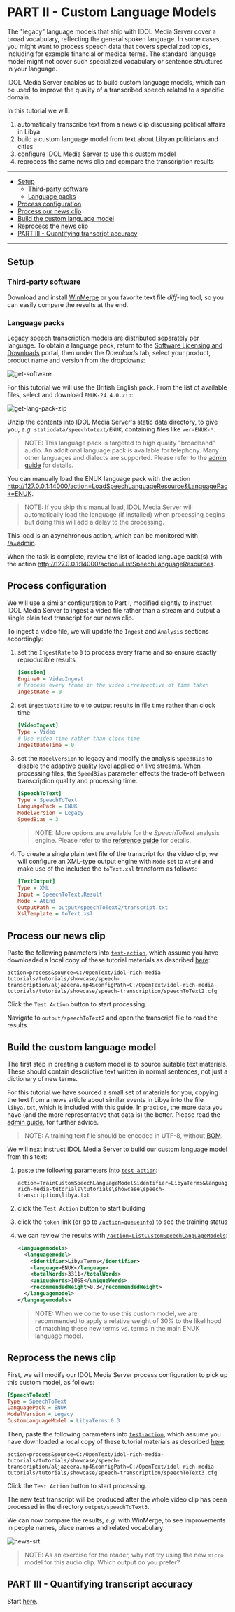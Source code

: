 # PART II - Custom Language Models

The "legacy" language models that ship with IDOL Media Server cover a broad vocabulary, reflecting the general spoken language. In some cases, you might want to process speech data that covers specialized topics, including for example financial or medical terms.  The standard language model might not cover such specialized vocabulary or sentence structures in your language.

IDOL Media Server enables us to build custom language models, which can be used to improve the quality of a transcribed speech related to a specific domain.

In this tutorial we will:

1. automatically transcribe text from a news clip discussing political affairs in Libya
1. build a custom language model from text about Libyan politicians and cities
1. configure IDOL Media Server to use this custom model
1. reprocess the same news clip and compare the transcription results

---

- [Setup](#setup)
  - [Third-party software](#third-party-software)
  - [Language packs](#language-packs)
- [Process configuration](#process-configuration)
- [Process our news clip](#process-our-news-clip)
- [Build the custom language model](#build-the-custom-language-model)
- [Reprocess the news clip](#reprocess-the-news-clip)
- [PART III - Quantifying transcript accuracy](#part-iii---quantifying-transcript-accuracy)

---

## Setup

### Third-party software

Download and install [WinMerge](http://winmerge.org/downloads/) or you favorite text file *diff*-ing tool, so you can easily compare the results at the end.

### Language packs

Legacy speech transcription models are distributed separately per language.  To obtain a language pack, return to the [Software Licensing and Downloads](https://sld.microfocus.com/mysoftware/index) portal, then under the *Downloads* tab, select your product, product name and version from the dropdowns:

![get-software](../../setup/figs/get-software.png)

For this tutorial we will use the British English pack.  From the list of available files, select and download `ENUK-24.4.0.zip`:

![get-lang-pack-zip](./figs/get-lang-pack-zip.png)

Unzip the contents into IDOL Media Server's static data directory, to give you, *e.g.* `staticdata/speechtotext/ENUK`, containing files like `ver-ENUK-*`.

> NOTE: This language pack is targeted to high quality "broadband" audio.  An additional language pack is available for telephony.  Many other languages and dialects are supported.  Please refer to the [admin guide](https://www.microfocus.com/documentation/idol/IDOL_24_4/MediaServer_24.4_Documentation/Help/Content/Appendixes/SpeechLanguages.htm) for details.

You can manually load the ENUK language pack with the action <http://127.0.0.1:14000/action=LoadSpeechLanguageResource&LanguagePack=ENUK>.

> NOTE: If you skip this manual load, IDOL Media Server will automatically load the language (if installed) when processing begins but doing this will add a delay to the processing.  

This load is an asynchronous action, which can be monitored with [/a=admin](http://127.0.0.1:14000/action=admin#page/async-queues/LOADSPEECHLANGUAGERESOURCE).

When the task is complete, review the list of loaded language pack(s) with the action <http://127.0.0.1:14000/action=ListSpeechLanguageResources>.

## Process configuration

We will use a similar configuration to Part I, modified slightly to instruct IDOL Media Server to ingest a video file rather than a stream and output a single plain text transcript for our news clip.

To ingest a video file, we will update the `Ingest` and `Analysis` sections accordingly:

1. set the `IngestRate` to `0` to process every frame and so ensure exactly reproducible results

    ```ini
    [Session]
    Engine0 = VideoIngest
    # Process every frame in the video irrespective of time taken
    IngestRate = 0
    ```

1. set `IngestDateTime` to `0` to output results in file time rather than clock time

    ```ini
    [VideoIngest]
    Type = Video
    # Use video time rather than clock time
    IngestDateTime = 0
    ```

1. set the `ModelVersion` to legacy and modify the analysis `SpeedBias` to disable the adaptive quality level applied on live streams.  When processing files, the `SpeedBias` parameter effects the trade-off between transcription quality and processing time.

    ```ini
    [SpeechToText]
    Type = SpeechToText
    LanguagePack = ENUK
    ModelVersion = Legacy 
    SpeedBias = 3
    ```

    > NOTE: More options are available for the *SpeechToText* analysis engine.  Please refer to the [reference guide](https://www.microfocus.com/documentation/idol/IDOL_24_4/MediaServer_24.4_Documentation/Help/index.html#Configuration/Analysis/SpeechToText/_SpeechToText.htm) for details.

1. To create a single plain text file of the transcript for the video clip, we will configure an XML-type output engine with `Mode` set to `AtEnd` and make use of the included the `toText.xsl` transform as follows:

    ```ini
    [TextOutput]
    Type = XML
    Input = SpeechToText.Result
    Mode = AtEnd
    OutputPath = output/speechToText2/transcript.txt
    XslTemplate = toText.xsl
    ```

## Process our news clip

Paste the following parameters into [`test-action`](http://127.0.0.1:14000/a=admin#page/console/test-action), which assume you have downloaded a local copy of these tutorial materials as described [here](../../setup/SETUP.md#obtaining-tutorial-materials):

```url
action=process&source=C:/OpenText/idol-rich-media-tutorials/tutorials/showcase/speech-transcription/aljazeera.mp4&configPath=C:/OpenText/idol-rich-media-tutorials/tutorials/showcase/speech-transcription/speechToText2.cfg
```

Click the `Test Action` button to start processing.

Navigate to `output/speechToText2` and open the transcript file to read the results.

## Build the custom language model

The first step in creating a custom model is to source suitable text materials.  These should contain descriptive text written in normal sentences, not just a dictionary of new terms.

For this tutorial we have sourced a small set of materials for you, copying the text from a news article about similar events in Libya into the file `libya.txt`, which is included with this guide.  In practice, the more data you have (and the more representative that data is) the better. Please read the [admin guide](https://www.microfocus.com/documentation/idol/IDOL_24_4/MediaServer_24.4_Documentation/Help/Content/Training/CustomLM_Introduction.htm), for further advice.

> NOTE: A training text file should be encoded in UTF-8, without [BOM](https://en.wikipedia.org/wiki/Byte_order_mark#UTF-8).

We will next instruct IDOL Media Server to build our custom language model from this text:

1. paste the following parameters into [`test-action`](http://127.0.0.1:14000/a=admin#page/console/test-action):

    ```url
    action=TrainCustomSpeechLanguageModel&identifier=LibyaTerms&languagepack=ENUK&textpath=C:\OpenText\idol-rich-media-tutorials\tutorials\showcase\speech-transcription\libya.txt
    ```

1. click the `Test Action` button to start building
1. click the `token` link (or go to [`/action=queueinfo`](http://127.0.0.1:14000/a=queueinfo&queuename=TrainCustomSpeechLanguageModel&queueaction=getstatus)) to see the training status
1. we can review the results with [`/action=ListCustomSpeechLanguageModels`](http://127.0.0.1:14000/action=ListCustomSpeechLanguageModels):

    ```xml
    <languagemodels>
      <languagemodel>
        <identifier>LibyaTerms</identifier>
        <language>ENUK</language>
        <totalWords>3311</totalWords>
        <uniqueWords>1068</uniqueWords>
        <recommendedWeight>0.3</recommendedWeight>
      </languagemodel>
    </languagemodels>
    ```

    > NOTE: When we come to use this custom model, we are recommended to apply a relative weight of 30% to the likelihood of matching these new terms *vs.* terms in the main ENUK language model.

## Reprocess the news clip

First, we will modify our IDOL Media Server process configuration to pick up this custom model, as follows:

```ini
[SpeechToText]
Type = SpeechToText
LanguagePack = ENUK
ModelVersion = Legacy
CustomLanguageModel = LibyaTerms:0.3
```

Then, paste the following parameters into [`test-action`](http://127.0.0.1:14000/a=admin#page/console/test-action), which assume you have downloaded a local copy of these tutorial materials as described [here](../../setup/SETUP.md#obtaining-tutorial-materials):

```url
action=process&source=C:/OpenText/idol-rich-media-tutorials/tutorials/showcase/speech-transcription/aljazeera.mp4&configPath=C:/OpenText/idol-rich-media-tutorials/tutorials/showcase/speech-transcription/speechToText3.cfg
```

Click the `Test Action` button to start processing.

The new text transcript will be produced after the whole video clip has been processed in the directory `output/speechToText3`.

We can now compare the results, *e.g.* with WinMerge, to see improvements in people names, place names and related vocabulary:

![news-srt](./figs/language-model-diff.png)

> NOTE: As an exercise for the reader, why not try using the new `micro` model for this audio clip.  Which output do you prefer?

## PART III - Quantifying transcript accuracy

Start [here](./PART_III.md).
